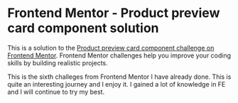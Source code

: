 # Frontend Mentor - Product preview card component solution

This is a solution to the [Product preview card component challenge on Frontend Mentor](https://www.frontendmentor.io/challenges/product-preview-card-component-GO7UmttRfa). Frontend Mentor challenges help you improve your coding skills by building realistic projects. 

This is the sixth challeges from Frontend Mentor I have already done. This is quite an interesting journey and I enjoy it. I gained a lot of knowledge in FE and I will continue to try my best.